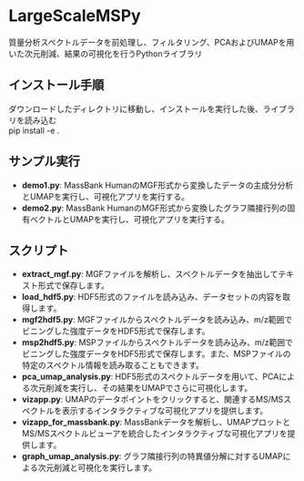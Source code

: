 # LargeScaleMSPy

質量分析スペクトルデータを前処理し、フィルタリング、PCAおよびUMAPを用いた次元削減、結果の可視化を行うPythonライブラリ

## インストール手順
ダウンロードしたディレクトリに移動し、インストールを実行した後、ライブラリを読み込む  
pip install -e .  

## サンプル実行
- **demo1.py**: MassBank HumanのMGF形式から変換したデータの主成分分析とUMAPを実行し、可視化アプリを実行する。
- **demo2.py**: MassBank HumanのMGF形式から変換したグラフ隣接行列の固有ベクトルとUMAPを実行し、可視化アプリを実行する。

## スクリプト
- **extract_mgf.py**: MGFファイルを解析し、スペクトルデータを抽出してテキスト形式で保存します。
- **load_hdf5.py**: HDF5形式のファイルを読み込み、データセットの内容を取得します。
- **mgf2hdf5.py**: MGFファイルからスペクトルデータを読み込み、m/z範囲でビニングした強度データをHDF5形式で保存します。
- **msp2hdf5.py**: MSPファイルからスペクトルデータを読み込み、m/z範囲でビニングした強度データをHDF5形式で保存します。また、MSPファイルの特定のスペクトル情報を読み取ることもできます。
- **pca_umap_analysis.py**: HDF5形式のスペクトルデータを用いて、PCAによる次元削減を実行し、その結果をUMAPでさらに可視化します。
- **vizapp.py**: UMAPのデータポイントをクリックすると、関連するMS/MSスペクトルを表示するインタラクティブな可視化アプリを提供します。
- **vizapp_for_massbank.py**: MassBankデータを解析し、UMAPプロットとMS/MSスペクトルビューアを統合したインタラクティブな可視化アプリを提供します。
- **graph_umap_analysis.py**: グラフ隣接行列の特異値分解に対するUMAPによる次元削減と可視化を実行します。
